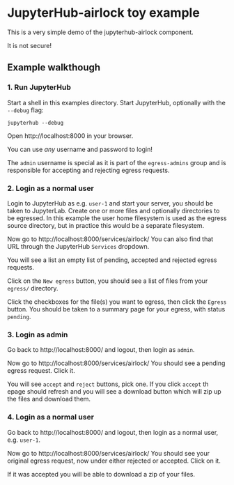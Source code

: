 # JupyterHub-airlock toy example

This is a very simple demo of the jupyterhub-airlock component.

It is not secure!

## Example walkthough

### 1. Run JupyterHub

Start a shell in this examples directory. Start JupyterHub, optionally with the `--debug` flag:

```
jupyterhub --debug
```

Open http://localhost:8000 in your browser.

You can use _any_ username and password to login!

The `admin` username is special as it is part of the `egress-admins` group and is responsible for accepting and rejecting egress requests.

### 2. Login as a normal user

Login to JupyterHub as e.g. `user-1` and start your server, you should be taken to JupyterLab.
Create one or more files and optionally directories to be egressed.
In this example the user home filesystem is used as the egress source directory, but in practice this would be a separate filesystem.

Now go to http://localhost:8000/services/airlock/
You can also find that URL through the JupyterHub `Services` dropdown.

You will see a list an empty list of pending, accepted and rejected egress requests.

Click on the `New egress` button, you should see a list of files from your `egress/` directory.

Click the checkboxes for the file(s) you want to egress, then click the `Egress` button.
You should be taken to a summary page for your egress, with status `pending`.

### 3. Login as admin

Go back to http://localhost:8000/ and logout, then login as `admin`.

Now go to http://localhost:8000/services/airlock/
You should see a pending egress request.
Click it.

You will see `accept` and `reject` buttons, pick one.
If you click `accept` th epage should refresh and you will see a download button which will zip up the files and download them.

### 4. Login as a normal user

Go back to http://localhost:8000/ and logout, then login as a normal user, e.g. `user-1`.

Now go to http://localhost:8000/services/airlock/
You should see your original egress request, now under either rejected or accepted.
Click on it.

If it was accepted you will be able to download a zip of your files.
